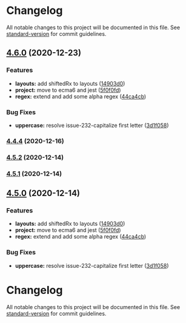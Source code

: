 # Changelog

All notable changes to this project will be documented in this file. See [standard-version](https://github.com/conventional-changelog/standard-version) for commit guidelines.

## [4.6.0](https://github.com/caesar-team/zxcvbn-lightweight/compare/v4.4.2...v4.6.0) (2020-12-23)


### Features

* **layouts:** add shiftedRx to layouts ([14903d0](https://github.com/caesar-team/zxcvbn-lightweight/commit/14903d09f5c5f24811fb6dbe9bf95b93fbd7c20a))
* **project:** move to ecma6 and jest ([5f0f0fd](https://github.com/caesar-team/zxcvbn-lightweight/commit/5f0f0fdc5500cf769cc7dbbe025b26d22119ec77))
* **regex:** extend and add some alpha regex ([44ca4cb](https://github.com/caesar-team/zxcvbn-lightweight/commit/44ca4cbf9651b8cb184dd8e151a2f9a0c5f70fb6))


### Bug Fixes

* **uppercase:** resolve issue-232-capitalize first letter ([3d1f058](https://github.com/caesar-team/zxcvbn-lightweight/commit/3d1f05807419dee957d73fc76263347ade4db429))

### [4.4.4](https://github.com/caesar-team/zxcvbn-lightweight/compare/v4.5.2...v4.4.4) (2020-12-16)

### [4.5.2](///compare/v4.5.1...v4.5.2) (2020-12-14)

### [4.5.1](///compare/v4.5.0...v4.5.1) (2020-12-14)

## [4.5.0](///compare/v4.4.2...v4.5.0) (2020-12-14)


### Features

* **layouts:** add shiftedRx to layouts ([14903d0](///commit/14903d09f5c5f24811fb6dbe9bf95b93fbd7c20a))
* **project:** move to ecma6 and jest ([5f0f0fd](///commit/5f0f0fdc5500cf769cc7dbbe025b26d22119ec77))
* **regex:** extend and add some alpha regex ([44ca4cb](///commit/44ca4cbf9651b8cb184dd8e151a2f9a0c5f70fb6))


### Bug Fixes

* **uppercase:** resolve issue-232-capitalize first letter ([3d1f058](///commit/3d1f05807419dee957d73fc76263347ade4db429))

# Changelog

All notable changes to this project will be documented in this file. See [standard-version](https://github.com/conventional-changelog/standard-version) for commit guidelines.
